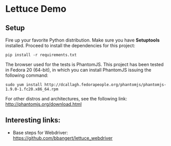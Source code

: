 # Lettuce Demo

## Setup

Fire up your favorite Python distribution. Make sure you have **Setuptools**
installed. Proceed to install the dependencies for this project:

```
pip install -r requirements.txt
```

The browser used for the tests is PhantomJS. This project has been tested in
Fedora 20 (64-bit), in which you can install PhantomJS issuing the following
command:

```
sudo yum install http://dcallagh.fedorapeople.org/phantomjs/phantomjs-1.9.0-1.fc20.x86_64.rpm
```

For other distros and architectures, see the following link: <http://phantomjs.org/download.html>

## Interesting links:

 * Base steps for Webdriver: <https://github.com/bbangert/lettuce_webdriver>